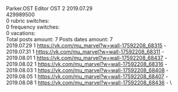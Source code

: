 Parker.OST	Editor OST 2 2019.07.29\
429989500\
0 rubric switches:\
0 frequency switches:\
0 vacations:\
Total posts amount: 7	Posts dates amount: 7\
2019.07.29 1 https://vk.com/mu_marvel?w=wall-17592208_68315 - \
2019.07.31 1 https://vk.com/mu_marvel?w=wall-17592208_68311 - \
2019.08.01 1 https://vk.com/mu_marvel?w=wall-17592208_68437 - \
2019.08.02 1 https://vk.com/mu_marvel?w=wall-17592208_68316 - \
2019.08.03 1 https://vk.com/mu_marvel?w=wall-17592208_68408 - \
2019.08.05 1 https://vk.com/mu_marvel?w=wall-17592208_68407 - \
2019.08.08 1 https://vk.com/mu_marvel?w=wall-17592208_68436 - \
